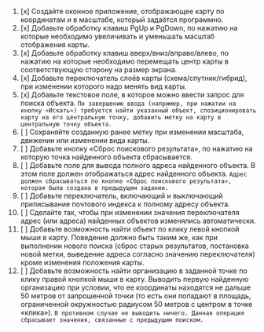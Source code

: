 1. [x] Создайте оконное приложение, отображающее карту по координатам и в масштабе, который задаётся программно.
2. [x] Добавьте обработку клавиш PgUp и PgDown, по нажатию на которые необходимо увеличивать и уменьшать масштаб отображения карты.
3. [x] Добавьте обработку клавиш вверх/вниз/вправо/влево, по нажатию на которые необходимо перемещать центр карты в соответствующую сторону на размер экрана.
4. [x] Добавьте переключатель слоёв карты (схема/спутник/гибрид), при изменении которого надо менять вид карты.
5. [x] Добавьте текстовое поле, в которое можно ввести запрос для поиска объекта. ```По завершению ввода (например, при нажатии на кнопку «Искать») требуется найти указанный объект, спозиционировать карту на его центральную точку, добавить метку на карту в центральную точку объекта.```
6. [ ] Сохраняйте созданную ранее метку при изменении масштаба, движении или изменении вида карты.
7. [ ] Добавьте кнопку «Сброс поискового результата», по нажатию на которую точка найденного объекта сбрасывается.
8. [ ] Добавьте поле для вывода полного адреса найденного объекта. В этом поле должен отображаться адрес найденного объекта. ```Адрес должен сбрасываться по кнопке «Сброс поискового результата», которая была создана в предыдущем задании.```
9. [ ] Добавьте переключатель, включающий и выключающий приписывание почтового индекса к полному адресу объекта.
10. [ ] Сделайте так, чтобы при изменении значения переключателя адрес (или адреса) найденных объектов изменялись автоматически.
11. [ ] Добавьте возможность найти объект по клику левой кнопкой мыши в карту. Поведение должно быть таким же, как при выполнении нового поиска (сброс старых результатов, постановка новой метки, выведение адреса согласно значению переключателя) кроме изменения положения карты.
12. [ ] Добавьте возможность найти организацию в заданной точке по клику правой кнопкой мыши в карту. Выводить первую найденную организацию при условии, что ее координаты находятся не дальше 50 метров от запрошенной точки (то есть они попадают в площадь, ограниченной окружностью радиусом 50 метров с центром в точке «клика»). ```В противном случае не выводить ничего. Данная операция сбрасывает значения, связанные с предыдущим поиском.```